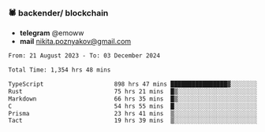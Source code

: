 ### 🕷 backender/ blockchain
- **telegram** @emoww
- **mail** nikita.poznyakov@gmail.com

<!--START_SECTION:waka-->

```txt
From: 21 August 2023 - To: 03 December 2024

Total Time: 1,354 hrs 48 mins

TypeScript                    898 hrs 47 mins ████████████████▓░░░░░░░░   66.09 %
Rust                          75 hrs 21 mins  █▒░░░░░░░░░░░░░░░░░░░░░░░   05.54 %
Markdown                      66 hrs 35 mins  █▒░░░░░░░░░░░░░░░░░░░░░░░   04.90 %
C                             54 hrs 55 mins  █░░░░░░░░░░░░░░░░░░░░░░░░   04.04 %
Prisma                        23 hrs 41 mins  ▒░░░░░░░░░░░░░░░░░░░░░░░░   01.74 %
Tact                          19 hrs 39 mins  ▒░░░░░░░░░░░░░░░░░░░░░░░░   01.45 %
```

<!--END_SECTION:waka-->




